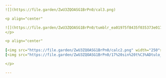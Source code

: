 ```yaml
---
![](https://file.garden/ZwU3ZQOASG1BrPn0/cal3.png)

<p align="center"

![](https://file.garden/ZwU3ZQOASG1BrPn0/tumblr_ea01975f8435f035373e017f947f1504_b5cc3742_540__fliter--warm-sea__channel--all__mode--normal.png)
</p>

<p align="center"
  
[<img src="https://file.garden/ZwU3ZQOASG1BrPn0/calc2.png" width="250">](https://rentry.co/calch4ro)
[<img src="https://file.garden/ZwU3ZQOASG1BrPn0/17%20sin%20t%C3%ADtulo_20241106183354.png" width="250">](https://cichimi.straw.page)

</p>

---
```

